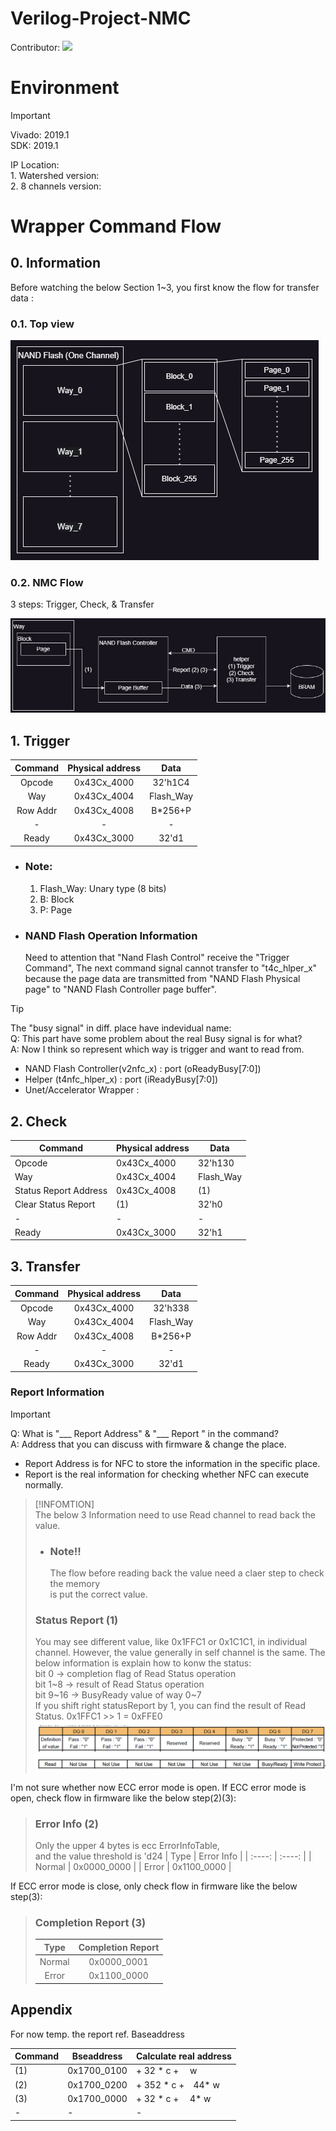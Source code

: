 # Verilog-Project-NMC

  Contributor:
<a href="https://github.com/DarrenHuang0411/Project-NMC-Hardware/graphs/contributors">
  <img src="https://contrib.rocks/image?repo=DarrenHuang0411/Project-NMC-Hardware" />
</a>
# Environment
  >[!IMPORTANT]  
  >  Vivado: 2019.1  
  >  SDK:    2019.1 

  IP Location:  
    1. Watershed version:   
    2. 8 channels version: 

# Wrapper Command Flow #

  ## 0. Information ##
  Before watching the below Section 1~3, you first know the flow for transfer data :
  ### 0.1. Top view  
  ![Top_view](./Image/NMC_Project_Top_view.jpg)
  ### 0.2. NMC Flow  
  3 steps: Trigger, Check, & Transfer  

  ![Flow](./Image/NMC_Project_NMC_Flow.jpg)

  ## 1. Trigger ##

  | Command | Physical address  | Data    |
  | :----:  | :----:            | :----:  |
  | Opcode  | 0x43Cx_4000       | 32'h1C4 |
  | Way     | 0x43Cx_4004       |Flash_Way|
  |Row Addr | 0x43Cx_4008       |B*256+P  |
  | -       | -                 | -       |
  |Ready    | 0x43Cx_3000       | 32'd1   |

  * ### Note: ### 
    1. Flash_Way: Unary type (8 bits)
    2. B: Block
    3. P: Page

  * ### NAND Flash Operation Information ### 
    Need to attention that "Nand Flash Control" receive the "Trigger Command",
    The next command signal cannot transfer to "t4c_hlper_x" because the page data are transmitted
    from "NAND Flash Physical page" to "NAND Flash Controller page buffer". 
  > [!TIP]  
  >  The "busy signal" in diff. place have indevidual name:     
  >  Q: This part have some problem about the real Busy signal is for what?  
  >  A: Now I think so represent which way is trigger and want to read from. 
  >  * NAND Flash Controller(v2nfc_x) : port (oReadyBusy[7:0])
  >  * Helper (t4nfc_hlper_x) : port (iReadyBusy[7:0])
  >  * Unet/Accelerator Wrapper :  
  
  ## 2. Check ##

  | Command | Physical address  | Data    |
  | ----    | ----              | ----    |
  | Opcode  | 0x43Cx_4000       | 32'h130 |
  | Way     | 0x43Cx_4004       |Flash_Way|
  | Status Report Address|0x43Cx_4008 | (1)|
  |Clear Status Report| (1)     | 32'h0   |
  |-        |-                  |-        |
  |Ready    | 0x43Cx_3000       | 32'h1   |


  ## 3. Transfer ##
  
  | Command | Physical address  | Data    |
  | :----:  | :----:            | :----:  |
  | Opcode  | 0x43Cx_4000       | 32'h338 |
  | Way     | 0x43Cx_4004       |Flash_Way|
  |Row Addr | 0x43Cx_4008       |B*256+P  |
  | -       | -                 | -       |
  |Ready    | 0x43Cx_3000       | 32'd1   |

  ### Report Information ###
  > [!IMPORTANT]  
  >  Q: What is "___ Report Address" & "___ Report " in the command?  
  >  A: Address that you can discuss with firmware & change the place. 
  >  * Report Address is for NFC to store the information in the specific place.  
  >  * Report is the real information for checking whether NFC can execute normally. 

  >[!INFOMTION]  
  > The below 3 Information need to use Read channel to read back the value.  
  > * ### Note!!  
  >   The flow before reading back the value need a claer step to check the memory  
  >   is put the correct value.
  > ### Status Report (1) ###
  > You may see different value, like 0x1FFC1 or 0x1C1C1, in  individual channel. However, the value generally in self channel is the same. The below information is explain how to konw the status:  
  > bit 0 -> completion flag of Read Status operation  
  > bit 1~8 -> result of Read Status operation  
  > bit 9~16 -> BusyReady value of way 0~7  
  >If you shift right statusReport by 1, you can find the result of Read Status.
  0x1FFC1 >> 1 = 0xFFE0
  ![STATUS_REPORT](./Image/NMC_Project_StatusReport.jpg) 

  I'm not sure whether now ECC error mode is open.
  If ECC error mode is open, check flow in firmware like the below step(2)(3): 
  > ### Error Info (2) ###  
  >   Only the upper 4 bytes is ecc ErrorInfoTable,  
  >   and the value threshold is 'd24 
  >   |  Type   | Error Info  |
  >   | :----:  | :----:      |
  >   | Normal  | 0x0000_0000 |
  >   | Error   | 0x1100_0000 |
  
  If ECC error mode is close, only check flow in firmware like the below step(3): 
  > ### Completion Report (3) ###
  >   |  Type   | Completion Report |
  >   | :----:  | :----:      |
  >   | Normal  | 0x0000_0001 |
  >   | Error   | 0x1100_0000 |

  ## Appendix
  For now temp. the report ref. Baseaddress
  
  | Command | Bseaddress  | Calculate real address|
  | ----    | ----        | ----                  |
  | (1)     | 0x1700_0100 | + 32  * c +　    w    |
  | (2)     | 0x1700_0200 | + 352 * c +　44* w    |
  | (3)     | 0x1700_0000 | + 32  * c +　 4* w    |
  | -       | -           | -                     | 
